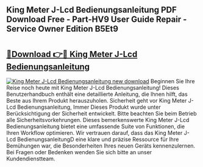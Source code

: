 ## King Meter J-Lcd Bedienungsanleitung PDF Download Free - Part-HV9 User Guide Repair - Service Owner Edition B5Et9

# <h2><a href="http://df2ioq.blite.top/?on=King+Meter+J-Lcd+Bedienungsanleitung">🔗Download 👉🔴 King Meter J-Lcd Bedienungsanleitung</a></h2>

[![King Meter J-Lcd Bedienungsanleitung new download](https://i.imgur.com/lujVjoI.png)](http://df2ioq.blite.top/?on=King+Meter+J-Lcd+Bedienungsanleitung)
Beginnen Sie Ihre Reise noch heute mit King Meter J-Lcd Bedienungsanleitung! Dieses Benutzerhandbuch enthält eine detaillierte Anleitung, die Ihnen hilft, das Beste aus Ihrem Produkt herauszuholen. Sicherheit geht vor King Meter J-Lcd Bedienungsanleitung, Immer Dieses Produkt wurde unter Berücksichtigung der Sicherheit entwickelt. Bitte beachten Sie beim Betrieb alle Sicherheitsvorkehrungen. Dieses bemerkenswerte King Meter J-Lcd Bedienungsanleitung bietet eine umfassende Suite von Funktionen, die Ihren Workflow optimieren. Wir vertrauen darauf, dass das King Meter J-Lcd BedienungsanleitungD eine klare und präzise Ressource für Ihre Bemühungen war, die Besonderheiten Ihres neuen Geräts kennenzulernen. Bei Fragen oder Bedenken wenden Sie sich bitte an unser Kundendienstteam.
